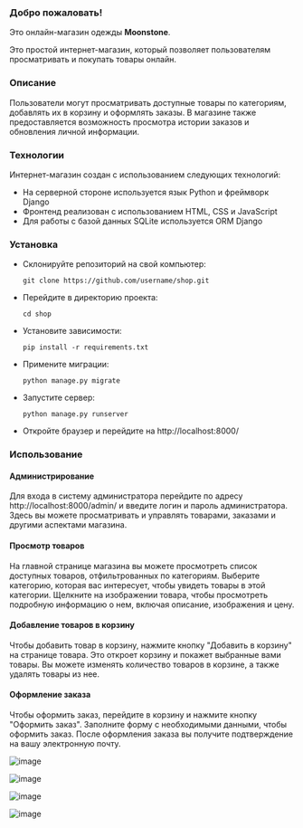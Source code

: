 ### Добро пожаловать!

Это онлайн-магазин одежды **Moonstone**.

Это простой интернет-магазин, который позволяет пользователям просматривать и покупать товары онлайн.

### Описание

Пользователи могут просматривать доступные товары по категориям, добавлять их в корзину и оформлять заказы. В магазине также предоставляется возможность просмотра истории заказов и обновления личной информации.

### Технологии

Интернет-магазин создан с использованием следующих технологий:
- На серверной стороне используется язык Python и фреймворк Django
- Фронтенд реализован с использованием HTML, CSS и JavaScript
- Для работы с базой данных SQLite используется ORM Django

### Установка
- Склонируйте репозиторий на свой компьютер: 

  ```git clone https://github.com/username/shop.git```
- Перейдите в директорию проекта: 

   ```cd shop```
- Установите зависимости:

   ```pip install -r requirements.txt```
- Примените миграции: 

   ```python manage.py migrate```
- Запустите сервер:

   ```python manage.py runserver```
- Откройте браузер и перейдите на http://localhost:8000/

### Использование

#### Администрирование

Для входа в систему администратора перейдите по адресу http://localhost:8000/admin/ и введите логин и пароль администратора. Здесь вы можете просматривать и управлять товарами, заказами и другими аспектами магазина.

#### Просмотр товаров

На главной странице магазина вы можете просмотреть список доступных товаров, отфильтрованных по категориям. Выберите категорию, которая вас интересует, чтобы увидеть товары в этой категории. Щелкните на изображении товара, чтобы просмотреть подробную информацию о нем, включая описание, изображения и цену.

#### Добавление товаров в корзину

Чтобы добавить товар в корзину, нажмите кнопку "Добавить в корзину" на странице товара. Это откроет корзину и покажет выбранные вами товары. Вы можете изменять количество товаров в корзине, а также удалять товары из нее.

#### Оформление заказа

Чтобы оформить заказ, перейдите в корзину и нажмите кнопку "Оформить заказ". Заполните форму с необходимыми данными, чтобы оформить заказ. После оформления заказа вы получите подтверждение на вашу электронную почту.


![image](https://user-images.githubusercontent.com/108083300/231246080-dfa9db18-e255-4a04-a625-dc55bb663ebd.png)

![image](https://user-images.githubusercontent.com/108083300/231246352-5c72aefb-d095-4212-84c0-e411aafdf1a1.png)

![image](https://user-images.githubusercontent.com/108083300/231246557-cc988c61-0086-44fd-a8f0-ca70949c3659.png)

![image](https://user-images.githubusercontent.com/108083300/231246758-ab320fc7-88f6-4354-83b0-c56ba115dc3f.png)






